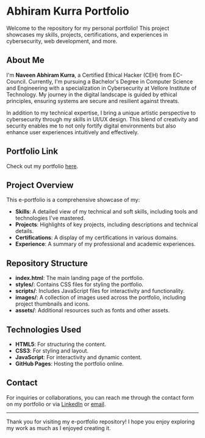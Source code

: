 # Abhiram Kurra Portfolio

Welcome to the repository for my personal portfolio! This project showcases my skills, projects, certifications, and experiences in cybersecurity, web development, and more.

## About Me

I'm **Naveen Abhiram Kurra**, a Certified Ethical Hacker (CEH) from EC-Council. Currently, I'm pursuing a Bachelor's Degree in Computer Science and Engineering with a specialization in Cybersecurity at Vellore Institute of Technology. My journey in the digital landscape is guided by ethical principles, ensuring systems are secure and resilient against threats.

In addition to my technical expertise, I bring a unique artistic perspective to cybersecurity through my skills in UI/UX design. This blend of creativity and security enables me to not only fortify digital environments but also enhance user experiences intuitively and effectively.

## Portfolio Link

Check out my portfolio [here](https://abhiramkurra.github.io/Abhiram-Kurra_Portfolio/).

## Project Overview

This e-portfolio is a comprehensive showcase of my:

- **Skills**: A detailed view of my technical and soft skills, including tools and technologies I've mastered.
- **Projects**: Highlights of key projects, including descriptions and technical details.
- **Certifications**: A display of my certifications in various domains.
- **Experience**: A summary of my professional and academic experiences.

## Repository Structure

- **index.html**: The main landing page of the portfolio.
- **styles/**: Contains CSS files for styling the portfolio.
- **scripts/**: Includes JavaScript files for interactivity and functionality.
- **images/**: A collection of images used across the portfolio, including project thumbnails and icons.
- **assets/**: Additional resources such as fonts and other assets.

## Technologies Used

- **HTML5**: For structuring the content.
- **CSS3**: For styling and layout.
- **JavaScript**: For interactivity and dynamic content.
- **GitHub Pages**: Hosting the portfolio online.

## Contact

For inquiries or collaborations, you can reach me through the contact form on my portfolio or via [LinkedIn](https://www.linkedin.com/in/abhiramkurra/) or [email](mailto:kurra.abhiram@gmail.com).

---

Thank you for visiting my e-portfolio repository! I hope you enjoy exploring my work as much as I enjoyed creating it.
